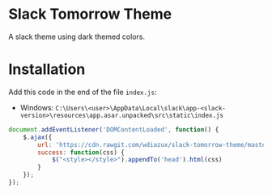 # Slack Tomorrow Theme

A slack theme using dark themed colors.

# Installation

Add this code in the end of the file `index.js`:
- Windows: `C:\Users\<user>\AppData\Local\slack\app-<slack-version>\resources\app.asar.unpacked\src\static\index.js`
```js
document.addEventListener('DOMContentLoaded', function() {
    $.ajax({
        url: 'https://cdn.rawgit.com/wdiazux/slack-tomorrow-theme/master/custom.css',
        success: function(css) {
            $("<style></style>").appendTo('head').html(css)
        }
    });
});
```
